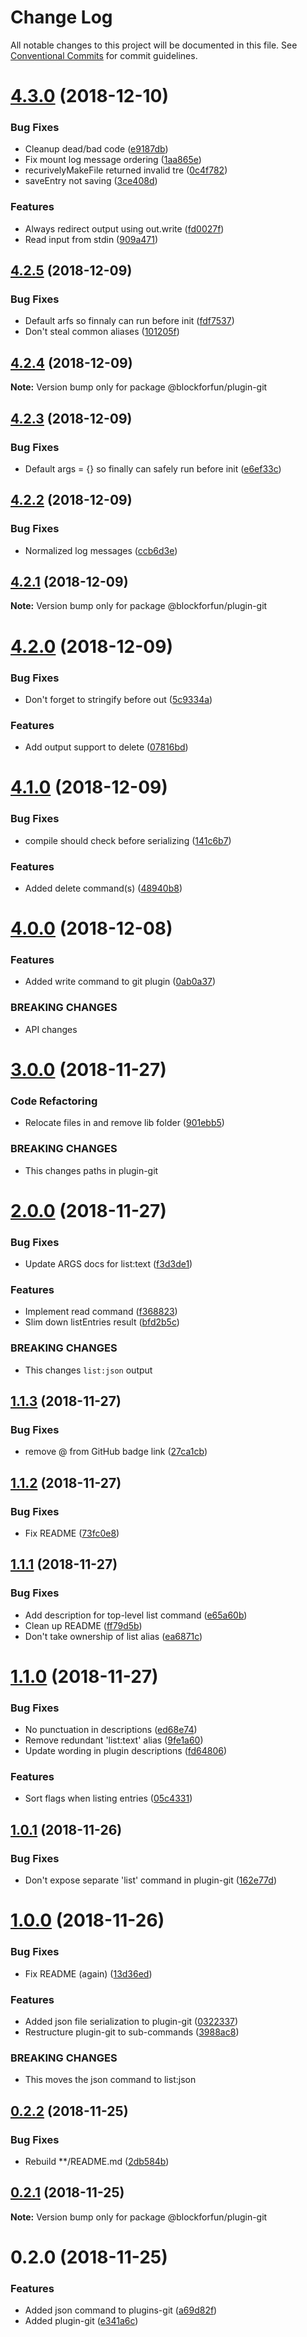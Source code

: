 # Change Log

All notable changes to this project will be documented in this file.
See [Conventional Commits](https://conventionalcommits.org) for commit guidelines.

# [4.3.0](https://github.com/blockforfun/cli/compare/@blockforfun/plugin-git@4.2.5...@blockforfun/plugin-git@4.3.0) (2018-12-10)


### Bug Fixes

* Cleanup dead/bad code ([e9187db](https://github.com/blockforfun/cli/commit/e9187db))
* Fix mount log message ordering ([1aa865e](https://github.com/blockforfun/cli/commit/1aa865e))
* recurivelyMakeFile returned invalid tre ([0c4f782](https://github.com/blockforfun/cli/commit/0c4f782))
* saveEntry not saving ([3ce408d](https://github.com/blockforfun/cli/commit/3ce408d))


### Features

* Always redirect output using out.write ([fd0027f](https://github.com/blockforfun/cli/commit/fd0027f))
* Read input from stdin ([909a471](https://github.com/blockforfun/cli/commit/909a471))





## [4.2.5](https://github.com/blockforfun/cli/compare/@blockforfun/plugin-git@4.2.4...@blockforfun/plugin-git@4.2.5) (2018-12-09)


### Bug Fixes

* Default arfs so finnaly can run before init ([fdf7537](https://github.com/blockforfun/cli/commit/fdf7537))
* Don't steal common aliases ([101205f](https://github.com/blockforfun/cli/commit/101205f))





## [4.2.4](https://github.com/blockforfun/cli/compare/@blockforfun/plugin-git@4.2.3...@blockforfun/plugin-git@4.2.4) (2018-12-09)

**Note:** Version bump only for package @blockforfun/plugin-git





## [4.2.3](https://github.com/blockforfun/cli/compare/@blockforfun/plugin-git@4.2.2...@blockforfun/plugin-git@4.2.3) (2018-12-09)


### Bug Fixes

* Default args = {} so finally can safely run before init ([e6ef33c](https://github.com/blockforfun/cli/commit/e6ef33c))





## [4.2.2](https://github.com/blockforfun/cli/compare/@blockforfun/plugin-git@4.2.1...@blockforfun/plugin-git@4.2.2) (2018-12-09)


### Bug Fixes

* Normalized log messages ([ccb6d3e](https://github.com/blockforfun/cli/commit/ccb6d3e))





## [4.2.1](https://github.com/blockforfun/cli/compare/@blockforfun/plugin-git@4.2.0...@blockforfun/plugin-git@4.2.1) (2018-12-09)

**Note:** Version bump only for package @blockforfun/plugin-git





# [4.2.0](https://github.com/blockforfun/cli/compare/@blockforfun/plugin-git@4.1.0...@blockforfun/plugin-git@4.2.0) (2018-12-09)


### Bug Fixes

* Don't forget to stringify before out ([5c9334a](https://github.com/blockforfun/cli/commit/5c9334a))


### Features

* Add output support to delete ([07816bd](https://github.com/blockforfun/cli/commit/07816bd))





# [4.1.0](https://github.com/blockforfun/cli/compare/@blockforfun/plugin-git@4.0.0...@blockforfun/plugin-git@4.1.0) (2018-12-09)


### Bug Fixes

* compile should check before serializing ([141c6b7](https://github.com/blockforfun/cli/commit/141c6b7))


### Features

* Added delete command(s) ([48940b8](https://github.com/blockforfun/cli/commit/48940b8))





# [4.0.0](https://github.com/blockforfun/cli/compare/@blockforfun/plugin-git@3.0.0...@blockforfun/plugin-git@4.0.0) (2018-12-08)


### Features

* Added write command to git plugin ([0ab0a37](https://github.com/blockforfun/cli/commit/0ab0a37))


### BREAKING CHANGES

* API changes






# [3.0.0](https://github.com/blockforfun/cli/compare/@blockforfun/plugin-git@2.0.0...@blockforfun/plugin-git@3.0.0) (2018-11-27)


### Code Refactoring

* Relocate files in and remove lib folder ([901ebb5](https://github.com/blockforfun/cli/commit/901ebb5))


### BREAKING CHANGES

* This changes paths in plugin-git





# [2.0.0](https://github.com/blockforfun/cli/compare/@blockforfun/plugin-git@1.1.3...@blockforfun/plugin-git@2.0.0) (2018-11-27)


### Bug Fixes

* Update ARGS docs for list:text ([f3d3de1](https://github.com/blockforfun/cli/commit/f3d3de1))


### Features

* Implement read command ([f368823](https://github.com/blockforfun/cli/commit/f368823))
* Slim down listEntries result ([bfd2b5c](https://github.com/blockforfun/cli/commit/bfd2b5c))


### BREAKING CHANGES

* This changes `list:json` output





## [1.1.3](https://github.com/blockforfun/cli/compare/@blockforfun/plugin-git@1.1.2...@blockforfun/plugin-git@1.1.3) (2018-11-27)


### Bug Fixes

* remove @ from GitHub badge link ([27ca1cb](https://github.com/blockforfun/cli/commit/27ca1cb))





## [1.1.2](https://github.com/blockforfun/cli/compare/@blockforfun/plugin-git@1.1.1...@blockforfun/plugin-git@1.1.2) (2018-11-27)


### Bug Fixes

* Fix README ([73fc0e8](https://github.com/blockforfun/cli/commit/73fc0e8))





## [1.1.1](https://github.com/blockforfun/cli/compare/@blockforfun/plugin-git@1.1.0...@blockforfun/plugin-git@1.1.1) (2018-11-27)


### Bug Fixes

* Add description for top-level list command ([e65a60b](https://github.com/blockforfun/cli/commit/e65a60b))
* Clean up README ([ff79d5b](https://github.com/blockforfun/cli/commit/ff79d5b))
* Don't take ownership of list alias ([ea6871c](https://github.com/blockforfun/cli/commit/ea6871c))





# [1.1.0](https://github.com/blockforfun/cli/compare/@blockforfun/plugin-git@1.0.1...@blockforfun/plugin-git@1.1.0) (2018-11-27)


### Bug Fixes

* No punctuation in descriptions ([ed68e74](https://github.com/blockforfun/cli/commit/ed68e74))
* Remove redundant 'list:text' alias ([9fe1a60](https://github.com/blockforfun/cli/commit/9fe1a60))
* Update wording in plugin descriptions ([fd64806](https://github.com/blockforfun/cli/commit/fd64806))


### Features

* Sort flags when listing entries ([05c4331](https://github.com/blockforfun/cli/commit/05c4331))





## [1.0.1](https://github.com/blockforfun/cli/compare/@blockforfun/plugin-git@1.0.0...@blockforfun/plugin-git@1.0.1) (2018-11-26)


### Bug Fixes

* Don't expose separate 'list' command in plugin-git ([162e77d](https://github.com/blockforfun/cli/commit/162e77d))





# [1.0.0](https://github.com/blockforfun/cli/compare/@blockforfun/plugin-git@0.2.2...@blockforfun/plugin-git@1.0.0) (2018-11-26)


### Bug Fixes

* Fix README (again) ([13d36ed](https://github.com/blockforfun/cli/commit/13d36ed))


### Features

* Added json file serialization to plugin-git ([0322337](https://github.com/blockforfun/cli/commit/0322337))
* Restructure plugin-git to sub-commands ([3988ac8](https://github.com/blockforfun/cli/commit/3988ac8))


### BREAKING CHANGES

* This moves the json command to list:json






## [0.2.2](https://github.com/blockforfun/cli/compare/@blockforfun/plugin-git@0.2.1...@blockforfun/plugin-git@0.2.2) (2018-11-25)


### Bug Fixes

* Rebuild **/README.md ([2db584b](https://github.com/blockforfun/cli/commit/2db584b))






## [0.2.1](https://github.com/blockforfun/cli/compare/@blockforfun/plugin-git@0.2.0...@blockforfun/plugin-git@0.2.1) (2018-11-25)

**Note:** Version bump only for package @blockforfun/plugin-git






# 0.2.0 (2018-11-25)


### Features

* Added json command to plugins-git ([a69d82f](https://github.com/blockforfun/cli/commit/a69d82f))
* Added plugin-git ([e341a6c](https://github.com/blockforfun/cli/commit/e341a6c))
